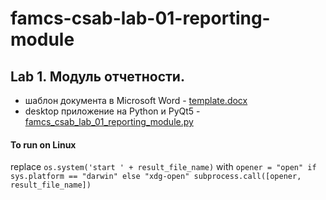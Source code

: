 # famcs-csab-lab-01-reporting-module
## Lab 1. Модуль отчетности.
 - шаблон документа в Microsoft Word - [template.docx](https://github.com/vetasavitskaya/famcs-csab-lab-01-reporting-module/blob/main/template.docx)
 - desktop приложение на Python и PyQt5 - [famcs_csab_lab_01_reporting_module.py](https://github.com/vetasavitskaya/famcs-csab-lab-01-reporting-module/blob/main/famcs_csab_lab_01_reporting_module.py)
#### To run on Linux
replace
`os.system('start ' + result_file_name)`
with
`opener = "open" if sys.platform == "darwin" else "xdg-open"
subprocess.call([opener, result_file_name])`

